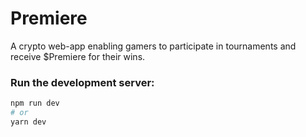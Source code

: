 # Premiere

A crypto web-app enabling gamers to participate in tournaments and receive $Premiere for their wins.

### Run the development server:

```bash
npm run dev
# or
yarn dev
```
